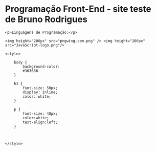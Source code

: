 <!DOCTYPE html>
<html lang="pt-BR">
<head>
    <meta charset="UTF-8">
    <meta name="viewport" content="width=device-width,
    initial-scale-1.0">
    <h1>Programação Front-End - site teste de Bruno Rodrigues</h1>
    <link rel="Icon" type="image/png" href="Vermelho_240.webp">

</head>
<body>

    <p>Linguagens de Programação:</p>

    <img height="200px" src="pngwing.com.png" /> <img height="200px" src="JavaScript-logo.png"/> 
    
    <style>

        body {
            background-color:
            #363636
        }
    
        h1 {
            font-size: 50px;
            display: inline;
            color: white;
        }
    
        p {
            font-size: 40px;
            color:white;
            text-align:left;    
        }
    
    
       
    </style>
  </body>
